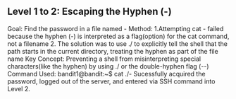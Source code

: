 ## Level 1 to 2: Escaping the Hyphen (-)
Goal: Find the password in a file named -
Method:
  1.Attempting cat - failed because the hyphen (-) is interpreted as a flag(option) for the cat command, not a filename
  2. The solution was to use ./ to explicitly tell the shell that the path starts in the current directory, treating the hyphen as part of the file name
Key Concept: Preventing a shell from misinterpreting special characters(like the hyphen) by using ./ or the double-hyphen flag (--)
Command Used:
  bandit1@bandit:~$ cat ./-
Sucessfully acquired the password, logged out of the server, and entered via SSH command into Level 2. 

